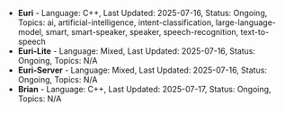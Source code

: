 - **Euri** - Language: C++, Last Updated: 2025-07-16, Status: Ongoing, Topics: ai, artificial-intelligence, intent-classification, large-language-model, smart, smart-speaker, speaker, speech-recognition, text-to-speech
- **Euri-Lite** - Language: Mixed, Last Updated: 2025-07-16, Status: Ongoing, Topics: N/A
- **Euri-Server** - Language: Mixed, Last Updated: 2025-07-16, Status: Ongoing, Topics: N/A
- **Brian** - Language: C++, Last Updated: 2025-07-17, Status: Ongoing, Topics: N/A

